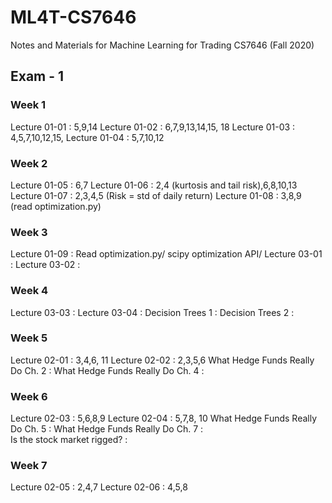 # ML4T-CS7646
Notes and Materials for Machine Learning for Trading CS7646 (Fall 2020)


## Exam - 1
### Week 1

Lecture 01-01 : 5,9,14
Lecture 01-02 : 6,7,9,13,14,15, 18
Lecture 01-03 : 4,5,7,10,12,15,
Lecture 01-04 : 5,7,10,12

### Week 2

Lecture 01-05 : 6,7
Lecture 01-06 : 2,4 (kurtosis and tail risk),6,8,10,13
Lecture 01-07 : 2,3,4,5 (Risk = std of daily return)
Lecture 01-08 : 3,8,9 (read optimization.py)

### Week 3

Lecture 01-09 : Read optimization.py/ scipy optimization API/ 
Lecture 03-01 :
Lecture 03-02 :

### Week 4

Lecture 03-03 :
Lecture 03-04 :
Decision Trees 1 :
Decision Trees 2 :

### Week 5

Lecture 02-01 : 3,4,6, 11
Lecture 02-02 : 2,3,5,6
What Hedge Funds Really Do Ch. 2 :
What Hedge Funds Really Do Ch. 4 :

### Week 6

Lecture 02-03 : 5,6,8,9
Lecture 02-04 : 5,7,8, 10
What Hedge Funds Really Do Ch. 5 : 
What Hedge Funds Really Do Ch. 7 :  
Is the stock market rigged? :

### Week 7

Lecture 02-05 : 2,4,7
Lecture 02-06 : 4,5,8